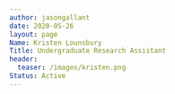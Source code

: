 ```yaml
---
author: jasongallant
date: 2020-05-26
layout: page
Name: Kristen Lounsbury
Title: Undergraduate Research Assistant
header:
  teaser: /images/kristen.png
Status: Active
---
```

